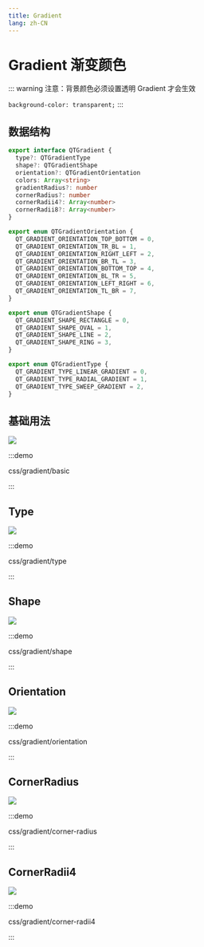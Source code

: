 ```yaml
---
title: Gradient
lang: zh-CN
---
```


# Gradient 渐变颜色

::: warning 注意：背景颜色必须设置透明 Gradient 才会生效

`background-color: transparent;`
:::

## 数据结构

```ts
export interface QTGradient {
  type?: QTGradientType
  shape?: QTGradientShape
  orientation?: QTGradientOrientation
  colors: Array<string>
  gradientRadius?: number
  cornerRadius?: number
  cornerRadii4?: Array<number>
  cornerRadii8?: Array<number>
}

export enum QTGradientOrientation {
  QT_GRADIENT_ORIENTATION_TOP_BOTTOM = 0,
  QT_GRADIENT_ORIENTATION_TR_BL = 1,
  QT_GRADIENT_ORIENTATION_RIGHT_LEFT = 2,
  QT_GRADIENT_ORIENTATION_BR_TL = 3,
  QT_GRADIENT_ORIENTATION_BOTTOM_TOP = 4,
  QT_GRADIENT_ORIENTATION_BL_TR = 5,
  QT_GRADIENT_ORIENTATION_LEFT_RIGHT = 6,
  QT_GRADIENT_ORIENTATION_TL_BR = 7,
}

export enum QTGradientShape {
  QT_GRADIENT_SHAPE_RECTANGLE = 0,
  QT_GRADIENT_SHAPE_OVAL = 1,
  QT_GRADIENT_SHAPE_LINE = 2,
  QT_GRADIENT_SHAPE_RING = 3,
}

export enum QTGradientType {
  QT_GRADIENT_TYPE_LINEAR_GRADIENT = 0,
  QT_GRADIENT_TYPE_RADIAL_GRADIENT = 1,
  QT_GRADIENT_TYPE_SWEEP_GRADIENT = 2,
}

```

## 基础用法

<img src="/css/gradient/basic.jpg" />

:::demo

css/gradient/basic

:::

## Type

<img src="/css/gradient/type.jpg" />

:::demo

css/gradient/type

:::

## Shape

<img src="/css/gradient/shape.jpg" />

:::demo

css/gradient/shape

:::

## Orientation

<img src="/css/gradient/orientation.jpg" />

:::demo

css/gradient/orientation

:::

## CornerRadius

<img src="/css/gradient/corner-radius.jpg" />

:::demo

css/gradient/corner-radius

:::

## CornerRadii4

<img src="/css/gradient/corner-radii4.jpg" />

:::demo

css/gradient/corner-radii4

:::
